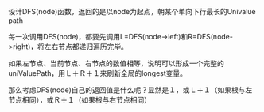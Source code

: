 设计DFS(node)函数，返回的是以node为起点，朝某个单向下行最长的Univalue path

每一次调用DFS(node)，都要先调用L=DFS(node->left)和R=DFS(node->right)，将左右节点都递归遍历完毕。

如果左节点、当前节点、右节点的数值相等，说明可以形成一个完整的uniValuePath，用Ｌ＋Ｒ＋１来刷新全局的longest变量。

那么考虑DFS(node)自己的返回值是什么呢？显然是１，或Ｌ＋１（如果根与左节点相同），或Ｒ＋１（如果根与右节点相同）
